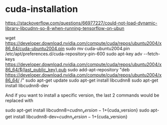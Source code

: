# cuda-installation

https://stackoverflow.com/questions/66977227/could-not-load-dynamic-library-libcudnn-so-8-when-running-tensorflow-on-ubun

wget https://developer.download.nvidia.com/compute/cuda/repos/ubuntu2004/x86_64/cuda-ubuntu2004.pin
sudo mv cuda-ubuntu2004.pin /etc/apt/preferences.d/cuda-repository-pin-600
sudo apt-key adv --fetch-keys https://developer.download.nvidia.com/compute/cuda/repos/ubuntu2004/x86_64/${last_public_key}.pub
sudo add-apt-repository "deb https://developer.download.nvidia.com/compute/cuda/repos/ubuntu2004/x86_64/ /"
sudo apt-get update
sudo apt-get install libcudnn8
sudo apt-get install libcudnn8-dev


And if you want to install a specific version, the last 2 commands would be replaced with

sudo apt-get install libcudnn8=${cudnn_version}-1+${cuda_version}
sudo apt-get install libcudnn8-dev=${cudnn_version}-1+${cuda_version}
